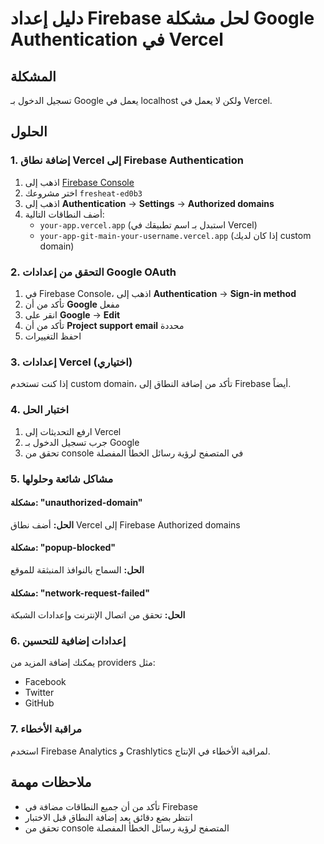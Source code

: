 # دليل إعداد Firebase لحل مشكلة Google Authentication في Vercel

## المشكلة

تسجيل الدخول بـ Google يعمل في localhost ولكن لا يعمل في Vercel.

## الحلول

### 1. إضافة نطاق Vercel إلى Firebase Authentication

1. اذهب إلى [Firebase Console](https://console.firebase.google.com/)
2. اختر مشروعك `fresheat-ed0b3`
3. اذهب إلى **Authentication** → **Settings** → **Authorized domains**
4. أضف النطاقات التالية:
   - `your-app.vercel.app` (استبدل بـ اسم تطبيقك في Vercel)
   - `your-app-git-main-your-username.vercel.app` (إذا كان لديك custom domain)

### 2. التحقق من إعدادات Google OAuth

1. في Firebase Console، اذهب إلى **Authentication** → **Sign-in method**
2. تأكد من أن **Google** مفعل
3. انقر على **Google** → **Edit**
4. تأكد من أن **Project support email** محددة
5. احفظ التغييرات

### 3. إعدادات Vercel (اختياري)

إذا كنت تستخدم custom domain، تأكد من إضافة النطاق إلى Firebase أيضاً.

### 4. اختبار الحل

1. ارفع التحديثات إلى Vercel
2. جرب تسجيل الدخول بـ Google
3. تحقق من console في المتصفح لرؤية رسائل الخطأ المفصلة

### 5. مشاكل شائعة وحلولها

#### مشكلة: "unauthorized-domain"

**الحل:** أضف نطاق Vercel إلى Firebase Authorized domains

#### مشكلة: "popup-blocked"

**الحل:** السماح بالنوافذ المنبثقة للموقع

#### مشكلة: "network-request-failed"

**الحل:** تحقق من اتصال الإنترنت وإعدادات الشبكة

### 6. إعدادات إضافية للتحسين

يمكنك إضافة المزيد من providers مثل:

- Facebook
- Twitter
- GitHub

### 7. مراقبة الأخطاء

استخدم Firebase Analytics و Crashlytics لمراقبة الأخطاء في الإنتاج.

## ملاحظات مهمة

- تأكد من أن جميع النطاقات مضافة في Firebase
- انتظر بضع دقائق بعد إضافة النطاق قبل الاختبار
- تحقق من console المتصفح لرؤية رسائل الخطأ المفصلة
